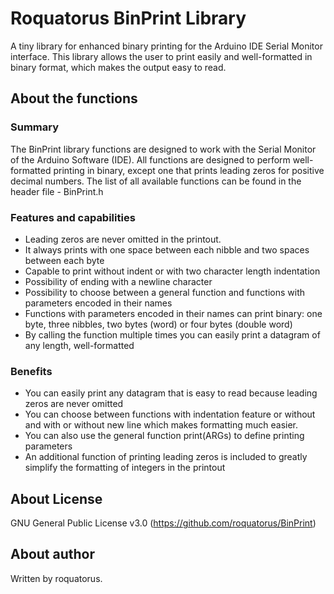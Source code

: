 # Roquatorus BinPrint Library #

  A tiny library for enhanced binary printing for the Arduino IDE Serial Monitor interface.
  This library allows the user to print easily and well-formatted in binary format, which makes the output easy to read.

## About the functions ##

### Summary ###  
  The BinPrint library functions are designed to work with the Serial Monitor of the Arduino Software (IDE).
  All functions are designed to perform well-formatted printing in binary, 
  except one that prints leading zeros for positive decimal numbers.
  The list of all available functions can be found in the header file - BinPrint.h

### Features and capabilities ###
  - Leading zeros are never omitted in the printout.
  - It always prints with one space between each nibble and two spaces between each byte
  - Capable to print without indent or with two character length indentation
  - Possibility of ending with a newline character
  - Possibility to choose between a general function and functions with parameters encoded in their names
  - Functions with parameters encoded in their names can print binary: 
    one byte, three nibbles, two bytes (word) or four bytes (double word)
  - By calling the function multiple times you can easily print a datagram of any length, well-formatted

###  Benefits ###
  - You can easily print any datagram that is easy to read because leading zeros are never omitted
  - You can choose between functions with indentation feature or without and with or without new line
    which makes formatting much easier.
  - You can also use the general function print(ARGs) to define printing parameters
  - An additional function of printing leading zeros is included
    to greatly simplify the formatting of integers in the printout

## About License ##

  GNU General Public License v3.0 (https://github.com/roquatorus/BinPrint)

## About author ##

  Written by roquatorus.
